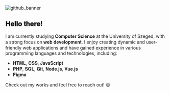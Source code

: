 ![github_banner](https://github.com/user-attachments/assets/c6221e3d-b988-411e-bd7a-fef30adeac52)


## 𝐇𝐞𝐥𝐥𝐨 𝐭𝐡𝐞𝐫𝐞!

I am currently studying 𝐂𝐨𝐦𝐩𝐮𝐭𝐞𝐫 𝐒𝐜𝐢𝐞𝐧𝐜𝐞 at the University of Szeged, with a strong focus on 𝐰𝐞𝐛 𝐝𝐞𝐯𝐞𝐥𝐨𝐩𝐦𝐞𝐧𝐭. I enjoy creating dynamic and user-friendly web applications and have gained experience in various programming languages and technologies, including:

- 𝐇𝐓𝐌𝐋, 𝐂𝐒𝐒, 𝐉𝐚𝐯𝐚𝐒𝐜𝐫𝐢𝐩𝐭
- 𝐏𝐇𝐏, 𝐒𝐐𝐋, 𝐆𝐢𝐭, 𝐍𝐨𝐝𝐞.𝐣𝐬, 𝐕𝐮𝐞.𝐣𝐬
- 𝐅𝐢𝐠𝐦𝐚

Check out my works and feel free to reach out! 😊
